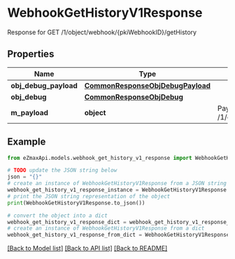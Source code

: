 # WebhookGetHistoryV1Response

Response for GET /1/object/webhook/{pkiWebhookID}/getHistory

## Properties

Name | Type | Description | Notes
------------ | ------------- | ------------- | -------------
**obj_debug_payload** | [**CommonResponseObjDebugPayload**](CommonResponseObjDebugPayload.md) |  | 
**obj_debug** | [**CommonResponseObjDebug**](CommonResponseObjDebug.md) |  | [optional] 
**m_payload** | **object** | Payload for GET /1/object/webhook/{pkiWebhookID}/getHistory | 

## Example

```python
from eZmaxApi.models.webhook_get_history_v1_response import WebhookGetHistoryV1Response

# TODO update the JSON string below
json = "{}"
# create an instance of WebhookGetHistoryV1Response from a JSON string
webhook_get_history_v1_response_instance = WebhookGetHistoryV1Response.from_json(json)
# print the JSON string representation of the object
print(WebhookGetHistoryV1Response.to_json())

# convert the object into a dict
webhook_get_history_v1_response_dict = webhook_get_history_v1_response_instance.to_dict()
# create an instance of WebhookGetHistoryV1Response from a dict
webhook_get_history_v1_response_from_dict = WebhookGetHistoryV1Response.from_dict(webhook_get_history_v1_response_dict)
```
[[Back to Model list]](../README.md#documentation-for-models) [[Back to API list]](../README.md#documentation-for-api-endpoints) [[Back to README]](../README.md)


